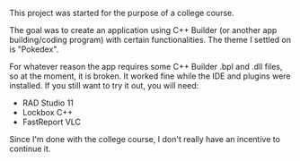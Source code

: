 This project was started for the purpose of a college course.

The goal was to create an application using C++ Builder (or another app building/coding program) with certain functionalities. The theme I settled on is "Pokedex".

For whatever reason the app requires some C++ Builder .bpl and .dll files, so at the moment, it is broken.
It worked fine while the IDE and plugins were installed. If you still want to try it out, you will need:
- RAD Studio 11
- Lockbox C++
- FastReport VLC

Since I'm done with the college course, I don't really have an incentive to continue it.
